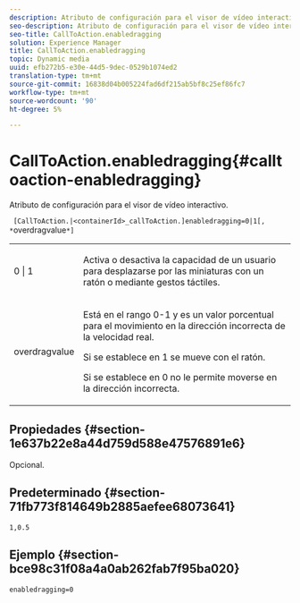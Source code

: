 ```yaml
---
description: Atributo de configuración para el visor de vídeo interactivo.
seo-description: Atributo de configuración para el visor de vídeo interactivo.
seo-title: CallToAction.enabledragging
solution: Experience Manager
title: CallToAction.enabledragging
topic: Dynamic media
uuid: efb272b5-e30e-44d5-9dec-0529b1074ed2
translation-type: tm+mt
source-git-commit: 16838d04b005224fad6df215ab5bf8c25ef86fc7
workflow-type: tm+mt
source-wordcount: '90'
ht-degree: 5%

---
```



# CallToAction.enabledragging{#calltoaction-enabledragging}

Atributo de configuración para el visor de vídeo interactivo.

` [CallToAction.|<containerId>_callToAction.]enabledragging=0|1[, *`overdragvalue`*]`

<table id="table_441553CD34C94A58A9D7CBF772DEDDB6"> 
 <tbody> 
  <tr> 
   <td colname="col1"> <p> <span class="codeph"> 0 | 1 </span> </p> </td> 
   <td colname="col2"> <p> Activa o desactiva la capacidad de un usuario para desplazarse por las miniaturas con un ratón o mediante gestos táctiles. </p> </td> 
  </tr> 
  <tr> 
   <td colname="col1"> <p> <span class="codeph"> <span class="varname"> overdragvalue  </span> </span> </p> </td> 
   <td colname="col2"> <p> Está en el rango <span class="codeph"> 0-1 </span> y es un valor porcentual para el movimiento en la dirección incorrecta de la velocidad real. </p> <p>Si se establece en <span class="codeph"> 1 </span> se mueve con el ratón. </p> <p>Si se establece en <span class="codeph"> 0 </span> no le permite moverse en la dirección incorrecta. </p> </td> 
  </tr> 
 </tbody> 
</table>

## Propiedades {#section-1e637b22e8a44d759d588e47576891e6}

Opcional.

## Predeterminado {#section-71fb773f814649b2885aefee68073641}

`1,0.5`

## Ejemplo {#section-bce98c31f08a4a0ab262fab7f95ba020}

```
enabledragging=0
```


